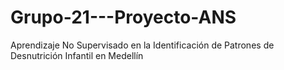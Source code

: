 # Grupo-21---Proyecto-ANS
Aprendizaje No Supervisado en la Identificación de Patrones de Desnutrición Infantil en Medellín
